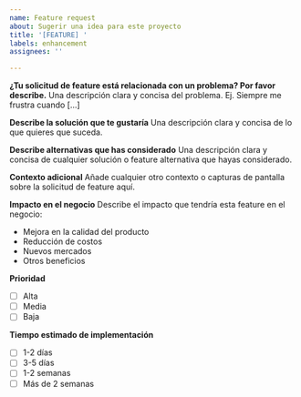 ```yaml
---
name: Feature request
about: Sugerir una idea para este proyecto
title: '[FEATURE] '
labels: enhancement
assignees: ''

---
```


**¿Tu solicitud de feature está relacionada con un problema? Por favor describe.**
Una descripción clara y concisa del problema. Ej. Siempre me frustra cuando [...]

**Describe la solución que te gustaría**
Una descripción clara y concisa de lo que quieres que suceda.

**Describe alternativas que has considerado**
Una descripción clara y concisa de cualquier solución o feature alternativa que hayas considerado.

**Contexto adicional**
Añade cualquier otro contexto o capturas de pantalla sobre la solicitud de feature aquí.

**Impacto en el negocio**
Describe el impacto que tendría esta feature en el negocio:
- Mejora en la calidad del producto
- Reducción de costos
- Nuevos mercados
- Otros beneficios

**Prioridad**
- [ ] Alta
- [ ] Media
- [ ] Baja

**Tiempo estimado de implementación**
- [ ] 1-2 días
- [ ] 3-5 días
- [ ] 1-2 semanas
- [ ] Más de 2 semanas 